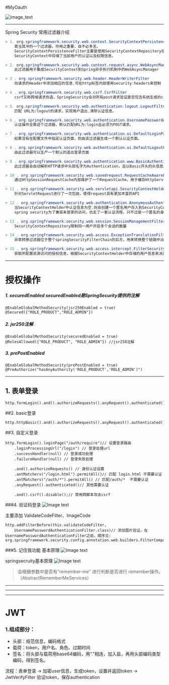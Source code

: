 #MyOauth

![image_text](https://img2018.cnblogs.com/blog/1580998/202001/1580998-20200106131330689-2043178712.png)

---
Spring Security 常用过滤器介绍
~~~ JAVA
> 1. org.springframework.security.web.context.SecurityContextPersistenceFilter
    首当其冲的一个过滤器，作用之重要，自不必多言。
    SecurityContextPersistenceFilter主要是使用SecurityContextRepository在session中保存或更新一个SecurityContext，并将SecurityContext给以后的过滤器使用，来为后续filter建立所需的上下文。
    SecurityContext中存储了当前用户的认证以及权限信息。

> 2. org.springframework.security.web.context.request.async.WebAsyncManagerIntegrationFilter
    此过滤器用于集成SecurityContext到Spring异步执行机制中的WebAsyncManager

> 3 . org.springframework.security.web.header.HeaderWriterFilter
    向请求的Header中添加相应的信息,可在http标签内部使用security:headers来控制

> 4 . org.springframework.security.web.csrf.CsrfFilter
    csrf又称跨域请求伪造，SpringSecurity会对所有post请求验证是否包含系统生成的csrf的token信息，如果不包含，则报错。起到防止csrf攻击的效果。

> 5. org.springframework.security.web.authentication.logout.LogoutFilter
    匹配 URL为/logout的请求，实现用户退出,清除认证信息。

> 6 . org.springframework.security.web.authentication.UsernamePasswordAuthenticationFilter
    认证操作全靠这个过滤器，默认匹配URL为/login且必须为POST请求。

> 7 . org.springframework.security.web.authentication.ui.DefaultLoginPageGeneratingFilter
    如果没有在配置文件中指定认证页面，则由该过滤器生成一个默认认证页面。

> 8 . org.springframework.security.web.authentication.ui.DefaultLogoutPageGeneratingFilter
    由此过滤器可以生产一个默认的退出登录页面

> 9 . org.springframework.security.web.authentication.www.BasicAuthenticationFilter
    此过滤器会自动解析HTTP请求中头部名字为Authentication，且以Basic开头的头信息。

> 10 . org.springframework.security.web.savedrequest.RequestCacheAwareFilter
    通过HttpSessionRequestCache内部维护了一个RequestCache，用于缓存HttpServletRequest

> 11 . org.springframework.security.web.servletapi.SecurityContextHolderAwareRequestFilter
    针对ServletRequest进行了一次包装，使得request具有更加丰富的API

> 12 . org.springframework.security.web.authentication.AnonymousAuthenticationFilter
    当SecurityContextHolder中认证信息为空,则会创建一个匿名用户存入到SecurityContextHolder中。
    spring security为了兼容未登录的访问，也走了一套认证流程，只不过是一个匿名的身份。

> 13 . org.springframework.security.web.session.SessionManagementFilter
    SecurityContextRepository限制同一用户开启多个会话的数量

> 14 . org.springframework.security.web.access.ExceptionTranslationFilter
    异常转换过滤器位于整个springSecurityFilterChain的后方，用来转换整个链路中出现的异常

> 15 . org.springframework.security.web.access.intercept.FilterSecurityInterceptor
    获取所配置资源访问的授权信息，根据SecurityContextHolder中存储的用户信息来决定其是否有权限。
~~~
---
# 授权操作
##### 1. securedEnabled securedEnabled是SpringSecurity提供的注解
~~~
@EnableGlobalMethodSecurity(jsr250Enabled = true)
@Secured({"ROLE_PRODUCT","ROLE_ADMIN"}) 
~~~

##### 2. jsr250注解
~~~
@EnableGlobalMethodSecurity(securedEnabled = true)
@RolesAllowed({"ROLE_PRODUCT", "ROLE_ADMIN"}) //jsr250注解
~~~

##### 3. prePostEnabled
~~~
@EnableGlobalMethodSecurity(prePostEnabled = true)
@PreAuthorize("hasAnyAuthority('ROLE_PRODUCT','ROLE_ADMIN')")
~~~

---
## 1. 表单登录 ##
~~~
http.formLogin().and().authorizeRequests().anyRequest().authenticated(); 
~~~
##2. basic登录
~~~
http.httpBasic().and().authorizeRequests().anyRequest().authenticated();
~~~

##3. 自定义登录
~~~
http.formLogin().loginPage("/auth/require")// 设置登录路由
    .loginProcessingUrl("/login") // 登录处理url
    .successHandler(null) // 登录成功处理
    .failureHandler(null) // 登录失败处理

    .and().authorizeRequests() // 身份认证设置
    .antMatchers("/login.html").permitAll()// 匹配 login.html 不需要认证
    .antMatchers("/auth/*").permitAll() // 匹配/auth/*  不需要认证
    .anyRequest().authenticated()// 其他需要认证

    .and().csrf().disable();// 禁用跨脚本攻击csrf
~~~

###4. 验证码登录
![Image text](https://img2018.cnblogs.com/blog/1580998/202001/1580998-20200107125258622-1037197645.png)

主要添加 ValidateCodeFilter、ImageCode
~~~
http.addFilterBefore(this.validateCodeFilter,
    UsernamePasswordAuthenticationFilter.class)// 添加图片验证，在UsernamePasswordAuthenticationFilter之前，顺序见: org.springframework.security.config.annotation.web.builders.FilterComparator.FilterComparator() 
~~~

###5. 记住我功能
基本原理
![Image text](https://img2018.cnblogs.com/blog/1580998/202001/1580998-20200107165220671-894516268.png)

springsecruity基本原理
![Image text](https://img2018.cnblogs.com/blog/1580998/202001/1580998-20200107165234881-1805567454.png)

>会根据参数中是否有“remember-me” 进行判断是否进行 remember操作。（AbstractRememberMeServices）


---
---
---

# JWT
### 1.组成部分：
- 头部：规范信息，编码格式
- 载荷：token，用户名、角色、过期时间
- 签名：将头部与载荷用base64编码，用“.”相连，加入盐，再用头部编码类型编码，得到签名。

流程：表单登录 -> 加密user信息，生成token，设置并返回token -> JwtVerifyFilter 验证token，保存authentication